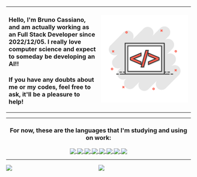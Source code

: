 <section>
  <table style="border: collapse;">
    <tr style="border: none;">
      <td style="border: none;">
       <h3 width=50% style="text-align: left;">
          Hello, I'm Bruno Cassiano, and am actually
          working as an <b>Full Stack Developer</b>
          since 2022/12/05.
          I really love computer science
          and expect to someday be developing an AI!!
        </h3>
        <h3 width=50% style="text-align: left;">
          If you have any doubts about me or my codes,
          feel free to ask, it'll be a pleasure to help!
        </h3>
      </td>
      <td width=50% style="border: none;">
        <a href="https://github.com/anuraghazra/github-readme-stats">
          <img src="https://github.com/DeveloperIlusion/DeveloperIlusion/blob/main/image-to-profile.png" />
        </a>
      </td>
    </tr>
  </table>
</section>

<hr/>

<section align="center">
  <h3 style="color:f50743;">
       For now, these are the languages that I'm studying and using on work:
  </h3>
  <div>
    <a href="https://github.com/anuraghazra/convoychat">
      <img align="center" src="https://img.shields.io/badge/PHP-991b30?style=for-the-badge&logo=php&logoColor=white"/>
    </a>
    <a href="https://github.com/anuraghazra/convoychat">
      <img align="center" src="https://img.shields.io/badge/HTML5-991b30?style=for-the-badge&logo=html5&logoColor=white"/>
    </a>
    <a href="https://github.com/anuraghazra/convoychat">
      <img align="center" src="https://img.shields.io/badge/CSS3-991b30?style=for-the-badge&logo=css3&logoColor=white"/>
    </a>
    <a href="https://github.com/anuraghazra/convoychat">
      <img align="center" src="https://img.shields.io/badge/JavaScript-991b30?style=for-the-badge&logo=javascript&logoColor=white"/>
    </a>
    <a href="https://github.com/anuraghazra/convoychat">
      <img align="center" src="https://img.shields.io/badge/MySQL-991b30?style=for-the-badge&logo=mysql&logoColor=white"/>
    </a>
    <a href="https://github.com/anuraghazra/convoychat">
      <img align="center" src="https://img.shields.io/badge/C%2B%2B-991b30?style=for-the-badge&logo=c%2B%2B&logoColor=white"/>
    </a>
    <a href="https://github.com/anuraghazra/convoychat">
      <img align="center" src="https://img.shields.io/badge/Java-991b30?style=for-the-badge&logo=openjdk&logoColor=white"/>
    </a>
    <a href="https://github.com/anuraghazra/convoychat">
      <img align="center" src="https://img.shields.io/badge/Python-991b30?style=for-the-badge&logo=python&logoColor=white"/>
    </a>
  </div>
</section>

<hr/>

<section align="center">
  <a href="https://github.com/anuraghazra/github-readme-stats">
    <img height=180 align="left" src="https://github-readme-stats.vercel.app/api?username=DeveloperIlusion&theme=transparent&bg_color=991b30&border_color=fff&show_icons=true&icon_color=FFF&title_color=FFF&text_color=FFF"/>
  </a>
  <a href="https://github.com/anuraghazra/convoychat">
    <img height=180 src="https://github-readme-stats.vercel.app/api/top-langs/?username=anuraghazra&layout=donut&bg_color=991b30&border_color=fff&title_color=fff&text_color=fff"/>
  </a>
</section>
